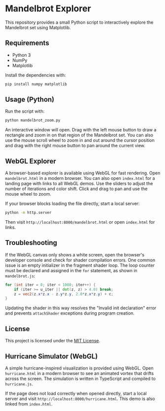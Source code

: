 # Mandelbrot Explorer

This repository provides a small Python script to interactively explore the Mandelbrot set using Matplotlib.

## Requirements

- Python 3
- NumPy
- Matplotlib

Install the dependencies with:

```bash
pip install numpy matplotlib
```

## Usage (Python)

Run the script with:

```bash
python mandelbrot_zoom.py
```

An interactive window will open. Drag with the left mouse button to draw a rectangle and zoom in on that region of the Mandelbrot set. You can also use the mouse scroll wheel to zoom in and out around the cursor position and drag with the right mouse button to pan around the current view.

## WebGL Explorer

A browser-based explorer is available using WebGL for fast rendering. Open `mandelbrot.html` in a modern browser. You can also open `index.html` for a landing page with links to all WebGL demos. Use the sliders to adjust the number of iterations and color shift. Click and drag to pan and use the mouse wheel to zoom.

If your browser blocks loading the file directly, start a local server:

```bash
python -m http.server
```

Then visit `http://localhost:8000/mandelbrot.html` or open `index.html` for links.

## Troubleshooting

If the WebGL canvas only shows a white screen, open the browser's developer console and check for shader compilation errors. One common issue is an empty initializer in the fragment shader loop. The loop counter must be declared and assigned in the `for` statement, as shown in `mandelbrot.js`:

```glsl
for (int iter = 0; iter < 1000; iter++) {
    if (iter >= u_iter || dot(z, z) > 4.0) break;
    z = vec2(z.x*z.x - z.y*z.y, 2.0*z.x*z.y) + c;
}
```

Updating the shader in this way resolves the "Invalid init declaration" error
and prevents `attachShader` exceptions during program creation.

## License

This project is licensed under the [MIT License](LICENSE).

## Hurricane Simulator (WebGL)

A simple hurricane-inspired visualization is provided using WebGL. Open `hurricane.html` in a modern browser to see an animated vortex that drifts across the screen. The simulation is written in TypeScript and compiled to `hurricane.js`.

If the page does not load correctly when opened directly, start a local server and visit `http://localhost:8000/hurricane.html`. This demo is also linked from `index.html`.
